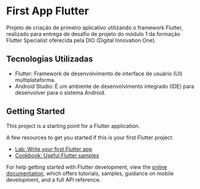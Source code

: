 # First App Flutter

Projeto de criação de primeiro aplicativo utilizando o framework Flutter, realizado para entrega de desafio de projeto do módulo 1 da formação Flutter Specialist oferecida pela DIO (Digital Innovation One).

## Tecnologias Utilizadas

- Flutter: Framework de desenvolvimento de interface de usuário (UI) multiplataforma.
- Android Studio: É um ambiente de desenvolvimento integrado (IDE) para desenvolver para o sistema Android.

## Getting Started

This project is a starting point for a Flutter application.

A few resources to get you started if this is your first Flutter project:

- [Lab: Write your first Flutter app](https://docs.flutter.dev/get-started/codelab)
- [Cookbook: Useful Flutter samples](https://docs.flutter.dev/cookbook)

For help getting started with Flutter development, view the
[online documentation](https://docs.flutter.dev/), which offers tutorials,
samples, guidance on mobile development, and a full API reference.
